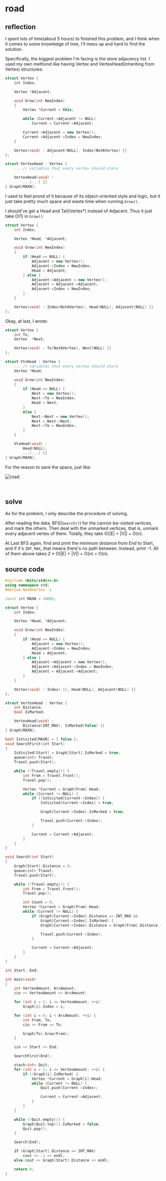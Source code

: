 # road

## reflection

I spent lots of time(about 5 hours) to finished this problem, and I think when it comes to some knowledge of tree, I'll mess up and hard to find the solution.

Specifically, the biggest problem I'm facing is the store adjacency list. I used my own methond like having Vertex and VertexHead(inheriting from Vertex) structures:

```c++
struct Vertex {
	int Index;

	Vertex *Adjacent;

	void Grow(int NewIndex)
	{
		Vertex *Current = this;

		while (Current->Adjacent != NULL)
			Current = Current->Adjacent;

		Current->Adjacent = new Vertex();
		Current->Adjacent->Index = NewIndex;
	}

	Vertex(void) : Adjacent(NULL), Index(NotAVertex) {}
};

struct VertexHead : Vertex {
	... // variables that every vertex should store

	VertexHead(void) :
		...(...) {}
} Graph[MAXN];
```

I used to feel prond of it because of its object-oriented style and logic, but it just take pretty much space and waste time when running `Grow()`.

I should've get a Head and Tail(Vertex*) instead of Adjacent. Thus it just take O(1) in `Grow()`:

```c++
struct Vertex {
	int Index;

	Vertex *Head, *Adjacent;

	void Grow(int NewIndex)
	{
		if (Head == NULL) {
			Adjacent = new Vertex();
			Adjacent->Index = NewIndex;
			Head = Adjacent;
		} else {
			Adjacent->Adjacent = new Vertex();
			Adjacent = Adjacent->Adjacent;
			Adjacent->Index = NewIndex;
		}
	}

	Vertex(void) : Index(NotAVertex), Head(NULL), Adjacent(NULL) {}
};
```

Okay, at last, I wrote:

```c++
struct Vertex {
	int To;
	Vertex  *Next;

	Vertex(void) : To(NotAVertex), Next(NULL) {}
};

struct VtxHead : Vertex {
	... // variables that every vertex should store
	Vertex *Head;

	void Grow(int NewIndex)
	{
		if (Head == NULL) {
			Next = new Vertex();
			Next->To = NewIndex;
			Head = Next;
		}
		else {
			Next->Next = new Vertex();
			Next = Next->Next;
			Next->To = NewIndex;
		}
	}

	VtxHead(void) :
		Head(NULL),
		...(...) {}
} Graph[MAXN];
```

For the reason to save the space, just like:

![road](https://github.com/bufhdy/tot-problem/raw/master/NOIP-2014/day-2/image/road_1.png)

<br />

## solve

As for the problem, I only describe the procedure of solving.

After reading the data, BFS(`Search()`) for the cannot-be-visited vertices, and mark the others. Then deal with the unmarked vertices, that is, unmark every adjacent vertex of them. Totally, they take O(|E| + |V|) + O(n).

At Last BFS again, find and print the minimum distance from End to Start, and if it's `INT_MAX`, that means there's no path between. Instead, print -1. All of them above takes 2 * O(|E| + |V|) + O(n) = O(n).

## source code

```c++
#include <bits/stdc++.h>
using namespace std;
#define NotAVertex -1

const int MAXN = 10005;

struct Vertex {
	int Index;

	Vertex *Head, *Adjacent;

	void Grow(int NewIndex)
	{
		if (Head == NULL) {
			Adjacent = new Vertex();
			Adjacent->Index = NewIndex;
			Head = Adjacent;
		} else {
			Adjacent->Adjacent = new Vertex();
			Adjacent->Adjacent->Index = NewIndex;
			Adjacent = Adjacent->Adjacent;
		}
	}

	Vertex(void) : Index(-1), Head(NULL), Adjacent(NULL) {}
};

struct VertexHead : Vertex {
	int Distance;
	bool IsMarked;

	VertexHead(void) :
		Distance(INT_MAX), IsMarked(false) {}
} Graph[MAXN];

bool IsVisited[MAXN] = { false };
void SearchFirst(int Start)
{
	IsVisited[Start] = Graph[Start].IsMarked = true;
	queue<int> Travel;
	Travel.push(Start);

	while (!Travel.empty()) {
		int From = Travel.front();
		Travel.pop();

		Vertex *Current = Graph[From].Head;
		while (Current != NULL) {
			if (!IsVisited[Current->Index]) {
				IsVisited[Current->Index] = true;

				Graph[Current->Index].IsMarked = true;

				Travel.push(Current->Index);
			}

			Current = Current->Adjacent;
		}
	}
}

void Search(int Start)
{
	Graph[Start].Distance = 0;
	queue<int> Travel;
	Travel.push(Start);

	while (!Travel.empty()) {
		int From = Travel.front();
		Travel.pop();

		int Count = 0;
		Vertex *Current = Graph[From].Head;
		while (Current != NULL) {
			if (Graph[Current->Index].Distance == INT_MAX &&
				Graph[Current->Index].IsMarked) {
				Graph[Current->Index].Distance = Graph[From].Distance + 1;

				Travel.push(Current->Index);
			}

			Current = Current->Adjacent;
		}
	}
}

int Start, End;

int main(void)
{
	int VertexAmount, ArcAmount;
	cin >> VertexAmount >> ArcAmount;

	for (int i = 1; i <= VertexAmount; ++i)
		Graph[i].Index = i;

	for (int i = 0; i < ArcAmount; ++i) {
		int From, To;
		cin >> From >> To;

		Graph[To].Grow(From);
	}

	cin >> Start >> End;

	SearchFirst(End);

	stack<int> Quit;
	for (int i = 1; i <= VertexAmount; ++i) {
		if (!Graph[i].IsMarked) {
			Vertex *Current = Graph[i].Head;
			while (Current != NULL) {
				Quit.push(Current->Index);

				Current = Current->Adjacent;
			}
		}
	}

	while (!Quit.empty()) {
		Graph[Quit.top()].IsMarked = false;
		Quit.pop();
	}

	Search(End);

	if (Graph[Start].Distance == INT_MAX)
		cout << -1 << endl;
	else cout << Graph[Start].Distance << endl;

	return 0;
}
```
